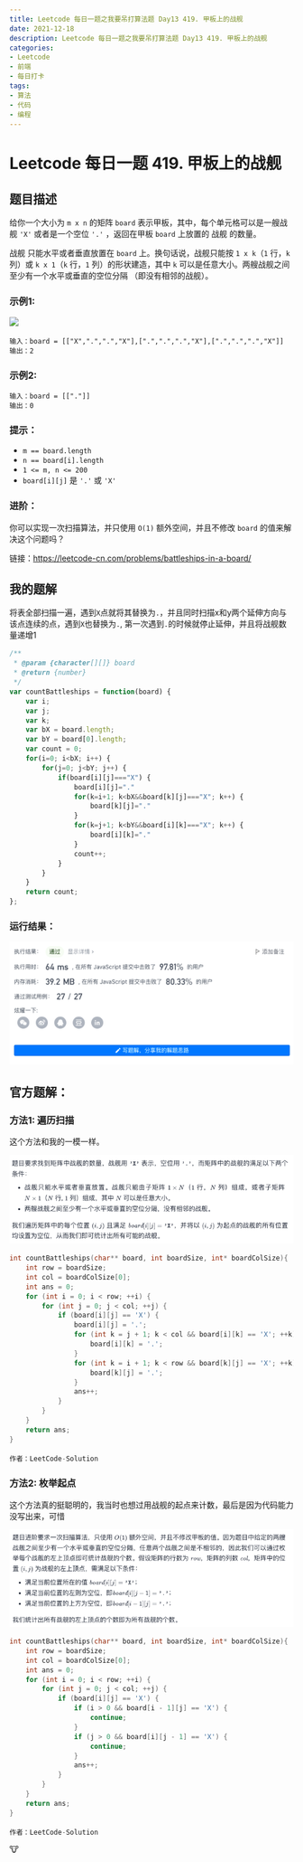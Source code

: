 ```yaml
---
title: Leetcode 每日一题之我要吊打算法题 Day13 419. 甲板上的战舰
date: 2021-12-18
description: Leetcode 每日一题之我要吊打算法题 Day13 419. 甲板上的战舰
categories:
- Leetcode
- 前端
- 每日打卡
tags:
- 算法
- 代码
- 编程
---
```


# Leetcode 每日一题 419. 甲板上的战舰

## 题目描述

给你一个大小为 `m x n` 的矩阵 `board` 表示甲板，其中，每个单元格可以是一艘战舰 `'X'` 或者是一个空位 `'.'` ，返回在甲板 `board` 上放置的 战舰 的数量。

战舰 只能水平或者垂直放置在 `board` 上。换句话说，战舰只能按 `1 x k`（`1` 行，`k` 列）或 `k x 1`（`k` 行，`1` 列）的形状建造，其中 `k` 可以是任意大小。两艘战舰之间至少有一个水平或垂直的空位分隔 （即没有相邻的战舰）。

### 示例1:

![](https://assets.leetcode.com/uploads/2021/04/10/battelship-grid.jpg)

```away
输入：board = [["X",".",".","X"],[".",".",".","X"],[".",".",".","X"]]
输出：2
```

### 示例2:

```away
输入：board = [["."]]
输出：0
```

### 提示：

- `m == board.length`
- `n == board[i].length`
- `1 <= m, n <= 200`
- `board[i][j]` 是 `'.'` 或 `'X'`

### 进阶：

你可以实现一次扫描算法，并只使用 `O(1)` 额外空间，并且不修改 `board` 的值来解决这个问题吗？

链接：https://leetcode-cn.com/problems/battleships-in-a-board/

## 我的题解

将表全部扫描一遍，遇到`X`点就将其替换为`.`，并且同时扫描x和y两个延伸方向与该点连续的点，遇到`X`也替换为`.`, 第一次遇到`.`的时候就停止延伸，并且将战舰数量递增1

```javascript
/**
 * @param {character[][]} board
 * @return {number}
 */
var countBattleships = function(board) {
    var i;
    var j;
    var k;
    var bX = board.length;
    var bY = board[0].length;
    var count = 0;
    for(i=0; i<bX; i++) {
        for(j=0; j<bY; j++) {
            if(board[i][j]==="X") {
                board[i][j]="."
                for(k=i+1; k<bX&&board[k][j]==="X"; k++) {
                    board[k][j]="."
                }
                for(k=j+1; k<bY&&board[i][k]==="X"; k++) {
                    board[i][k]="."
                }
                count++;
            }
        }
    }
    return count;
};
```

### 运行结果：

![myresult](../../.vuepress/public/img/leetcode-myresult-419.png)

## 官方题解：

### 方法1: 遍历扫描

这个方法和我的一模一样。

![offical1](../../.vuepress/public/img/leetcode-offical1-419.png)

```c
int countBattleships(char** board, int boardSize, int* boardColSize){
    int row = boardSize;
    int col = boardColSize[0];
    int ans = 0;
    for (int i = 0; i < row; ++i) {
        for (int j = 0; j < col; ++j) {
            if (board[i][j] == 'X') {
                board[i][j] = '.';
                for (int k = j + 1; k < col && board[i][k] == 'X'; ++k) {
                    board[i][k] = '.';
                }                    
                for (int k = i + 1; k < row && board[k][j] == 'X'; ++k) {
                    board[k][j] = '.';
                }
                ans++;
            }
        }
    }
    return ans;
}

作者：LeetCode-Solution
```

### 方法2: 枚举起点

这个方法真的挺聪明的，我当时也想过用战舰的起点来计数，最后是因为代码能力没写出来，可惜

![offical2](../../.vuepress/public/img/leetcode-offical2-419.png)

```c
int countBattleships(char** board, int boardSize, int* boardColSize){
    int row = boardSize;
    int col = boardColSize[0];
    int ans = 0;
    for (int i = 0; i < row; ++i) {
        for (int j = 0; j < col; ++j) {
            if (board[i][j] == 'X') {
                if (i > 0 && board[i - 1][j] == 'X') {
                    continue;
                }
                if (j > 0 && board[i][j - 1] == 'X') {
                    continue;
                }
                ans++;
            }
        }
    }
    return ans;
}

作者：LeetCode-Solution
```

🐮
